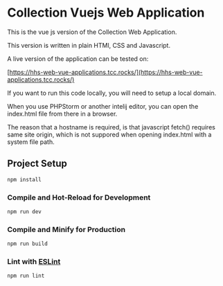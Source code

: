 # Collection Vuejs Web Application

This is the vue js version of the Collection Web Application.

This version is written in plain HTMl, CSS and Javascript.

A live version of the application can be tested on:

[https://hhs-web-vue-applications.tcc.rocks/](https://hhs-web-vue-applications.tcc.rocks/)

If you want to run this code locally, you will need to setup a local domain.

When you use PHPStorm or another intelij editor, you can open the index.html file from there in a browser.

The reason that a hostname is required, is that javascript fetch() requires same site origin, which is not suppored when opening index.html with a system file path.

## Project Setup

```sh
npm install
```

### Compile and Hot-Reload for Development

```sh
npm run dev
```

### Compile and Minify for Production

```sh
npm run build
```

### Lint with [ESLint](https://eslint.org/)

```sh
npm run lint
```
